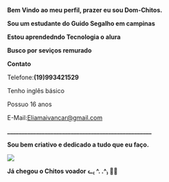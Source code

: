 **Bem Vindo ao meu perfil, prazer eu sou Dom-Chitos.**

**Sou um estudante do Guido Segalho em campinas**

**Estou aprendedndo Tecnologia  o alura**

**Busco por seviços remurado**

**Contato**

Telefone:**(19)993421529**

Tenho inglês básico

Possuo 16 anos

E-Mail:Eliamaivancar@gmail.com

**__________________________________________________**

**Sou bem criativo e dedicado a tudo que eu faço.**

![](https://i.pinimg.com/564x/24/09/48/24094834939c3b1ba5879d62e2abcae5.jpg)

















**Já chegou o Chitos voador**
**ᓚ₍ ^. .^₎ 🤏🔨**
